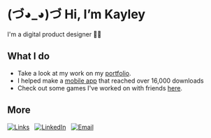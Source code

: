 # (づ◕_◕)づ Hi, I’m Kayley 
I'm a digital product designer :woman_technologist:

## What I do
* Take a look at my work on my [portfolio](https://kayleytvu.com).
* I helped make a [mobile app](https://maroonrides.app/) that reached over 16,000 downloads
* Check out some games I've worked on with friends [here](https://reneryt6.itch.io/).

## More
[![Links](https://img.shields.io/badge/Links-pink)](https://bento.me/kayleyvu)
&nbsp;
[![LinkedIn](https://img.shields.io/badge/LinkedIn-0077b5)](https://www.linkedin.com/in/kayley-vu/)
&nbsp;
[![Email](https://img.shields.io/badge/kayleytvu@gmail.com-EEB3EF)](mailto:kayleytvu@gmail.com)



<!---
kayleyvu/kayleyvu is a ✨ special ✨ repository because its `README.md` (this file) appears on your GitHub profile.
You can click the Preview link to take a look at your changes.
--->
